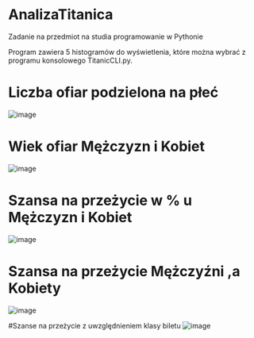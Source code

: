 # AnalizaTitanica
Zadanie na przedmiot na studia programowanie w Pythonie

Program zawiera 5 histogramów do wyświetlenia, które można wybrać z programu konsolowego TitanicCLI.py.

# Liczba ofiar podzielona na płeć
![image](https://user-images.githubusercontent.com/123461439/214912780-d00bf3fc-5e98-4adc-a339-09223e036866.png)

# Wiek ofiar Mężczyzn i Kobiet
![image](https://user-images.githubusercontent.com/123461439/214913270-4344237a-e8ee-484c-8019-667c2c62c3ad.png)

# Szansa na przeżycie w % u Mężczyzn i Kobiet
![image](https://user-images.githubusercontent.com/123461439/214913526-57e92500-c750-4119-885e-3a2453cde67b.png)

# Szansa na przeżycie Mężczyźni ,a Kobiety
![image](https://user-images.githubusercontent.com/123461439/214913780-9b25abc6-48a1-40bc-9c35-6290693d28cf.png)

#Szanse na przeżycie z uwzględnieniem klasy biletu
![image](https://user-images.githubusercontent.com/123461439/214913888-ffab81fe-aed4-41b8-84ff-a060816293db.png)


